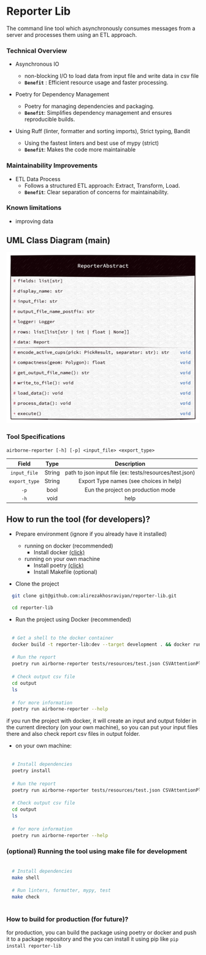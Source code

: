 # Reporter Lib

The command line tool which asynchronously consumes messages from a server and processes them using an ETL approach.

### Technical Overview

- Asynchronous IO 
  - non-blocking I/O to load data from input file and write data in csv file
  - **`Benefit`** : Efficient resource usage and faster processing.

- Poetry for Dependency Management
  - Poetry for managing dependencies and packaging.
  - **`Benefit`**: Simplifies dependency management and ensures reproducible builds.

- Using Ruff (linter, formatter and sorting imports), Strict typing, Bandit
  - Using the fastest linters and best use of mypy (strict)
  - **`Benefit`**: Makes the code more maintainable

### Maintainability Improvements

- ETL Data Process
  - Follows a structured ETL approach: Extract, Transform, Load.
  - **`Benefit`**: Clear separation of concerns for maintainability.

### Known limitations
- improving data 


## UML Class Diagram (main)

![class-diagram.png](class-diagram.png)

### Tool Specifications

`airborne-reporter [-h] [-p] <input_file> <export_type> `

|     Field     |  Type   |                       Description                       |
|:-------------:|:-------:|:-------------------------------------------------------:|
| `input_file`  | String  | path to json input file (ex: tests/resources/test.json) |
| `export_type` | String  |         Export Type names (see choices in help)         |
|     `-p`      |  bool   |           Eun the project on production mode            |
|     `-h`      |  void   |                          help                           |



## How to run the tool (for developers)?

- Prepare environment (ignore if you already have it installed)
  
  - running on docker (recommended)
    - Install docker [(click)](https://docs.docker.com/engine/install/)
  - running on your own machine
    - Install poetry [(click)](https://python-poetry.org/docs/#installing-with-the-official-installer)
    - Install Makefile (optional)


- Clone the project
```bash
  git clone git@github.com:alirezakhosraviyan/reporter-lib.git
```

```bash
  cd reporter-lib
```
- Run the project using Docker (recommended)
```bash

  # Get a shell to the docker container
  docker build -t reporter-lib:dev --target development . && docker run --rm -it -v ./input:/home/app/input -v ./output:/home/app/output reporter-lib:dev /bin/sh
  
  # Run the report
  poetry run airborne-reporter tests/resources/test.json CSVAttentionPliesFormatter
  
  # Check output csv file
  cd output
  ls
  
  # for more information
  poetry run airborne-reporter --help
```

if you run the project with docker, it will create an input and output folder in the current directory (on your own machine), so you can put your input files there and also check report csv files in output folder.

- on your own machine:
```bash
  
  # Install dependencies
  poetry install
  
  # Run the report
  poetry run airborne-reporter tests/resources/test.json CSVAttentionPliesFormatter
  
  # Check output csv file
  cd output
  ls
  
  # for more information
  poetry run airborne-reporter --help
```

### (optional) Running the tool using make file for development
```bash
  
  # Install dependencies
  make shell
  
  # Run linters, formatter, mypy, test
  make check
  
```

### How to build for production (for future)?
for production, you can build the package using poetry or docker and push it to a package repository and the you can install it using pip like
`pip install reporter-lib`
